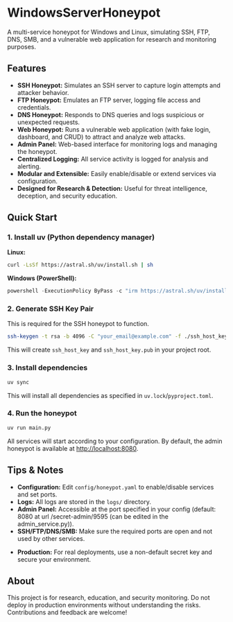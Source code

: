 # WindowsServerHoneypot

A multi-service honeypot for Windows and Linux, simulating SSH, FTP, DNS, SMB, and a vulnerable web application for research and monitoring purposes.

## Features
- **SSH Honeypot:** Simulates an SSH server to capture login attempts and attacker behavior.
- **FTP Honeypot:** Emulates an FTP server, logging file access and credentials.
- **DNS Honeypot:** Responds to DNS queries and logs suspicious or unexpected requests.
- **Web Honeypot:** Runs a vulnerable web application (with fake login, dashboard, and CRUD) to attract and analyze web attacks.
- **Admin Panel:** Web-based interface for monitoring logs and managing the honeypot.
- **Centralized Logging:** All service activity is logged for analysis and alerting.
- **Modular and Extensible:** Easily enable/disable or extend services via configuration.
- **Designed for Research & Detection:** Useful for threat intelligence, deception, and security education.

## Quick Start

### 1. Install uv (Python dependency manager)

**Linux:**
```sh
curl -LsSf https://astral.sh/uv/install.sh | sh
```

**Windows (PowerShell):**
```powershell
powershell -ExecutionPolicy ByPass -c "irm https://astral.sh/uv/install.ps1 | iex"
```

### 2. Generate SSH Key Pair

This is required for the SSH honeypot to function.

```sh
ssh-keygen -t rsa -b 4096 -C "your_email@example.com" -f ./ssh_host_key
```

This will create `ssh_host_key` and `ssh_host_key.pub` in your project root.

### 3. Install dependencies

```sh
uv sync
```

This will install all dependencies as specified in `uv.lock`/`pyproject.toml`.

### 4. Run the honeypot

```sh
uv run main.py
```

All services will start according to your configuration. By default, the admin honeypot is available at [http://localhost:8080](http://localhost:8080).

## Tips & Notes
- **Configuration:** Edit `config/honeypot.yaml` to enable/disable services and set ports.
- **Logs:** All logs are stored in the `logs/` directory.
- **Admin Panel:** Accessible at the port specified in your config (default: 8080 at url /secret-admin/9595 (can be edited in the admin_service.py)).
- **SSH/FTP/DNS/SMB:** Make sure the required ports are open and not used by other services.
<!-- Docker usage removed as per latest instructions -->
- **Production:** For real deployments, use a non-default secret key and secure your environment.

## About
This project is for research, education, and security monitoring. Do not deploy in production environments without understanding the risks. Contributions and feedback are welcome!
